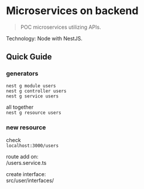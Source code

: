# Microservices on backend

> POC microservices utilizing APIs.

Technology: Node with NestJS.

## Quick Guide

### generators

`nest g module users`  
`nest g controller users`  
`nest g service users`

all together  
`nest g resource users`

### new resource

check  
`localhost:3000/users`

route add on:  
/users.service.ts

create interface:  
src/user/interfaces/

